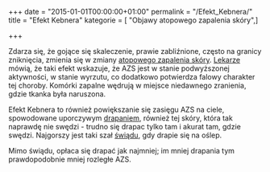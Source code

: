 +++
date = "2015-01-01T00:00:00+01:00"
permalink = "/Efekt_Kebnera/"
title = "Efekt Kebnera"
kategorie = [ "Objawy atopowego zapalenia skóry",]

+++

Zdarza się, że gojące się skaleczenie, prawie zabliźnione, często na granicy zniknięcia, zmienia się w zmiany [atopowego zapalenia skóry](/atopedia/atopowe_zapalenie_skóry "wikilink"). [Lekarze](/atopedia/Lekarze "wikilink") mówią, że taki efekt wskazuje, że AZS jest w stanie podwyższonej aktywności, w stanie wyrzutu, co dodatkowo potwierdza falowy charakter tej choroby. Komórki zapalne wędrują w miejsce niedawnego zranienia, gdzie tkanka była naruszona.

Efekt Kebnera to również powiększanie się zasięgu AZS na ciele, spowodowane uporczywym [drapaniem](/atopedia/drapanie "wikilink"), również tej skóry, która tak naprawdę nie swędzi - trudno się drapac tylko tam i akurat tam, gdzie swędzi. Najgorszy jest taki szał [świądu](/atopedia/świąd "wikilink"), gdy drapie się na oślep.

Mimo świądu, opłaca się drapać jak najmniej; im mniej drapania tym prawdopodobnie mniej rozległe AZS.
